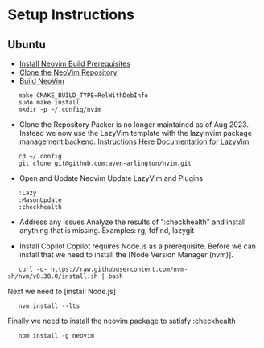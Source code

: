 # Setup Instructions

## Ubuntu
- [Install Neovim Build Prerequisites](https://github.com/neovim/neovim/wiki/Building-Neovim#build-prerequisites)
- [Clone the NeoVim Repository](https://github.com/neovim/neovim)
- [Build NeoVim](https://github.com/neovim/neovim/wiki/Building-Neovim)
```
   make CMAKE_BUILD_TYPE=RelWithDebInfo
   sudo make install
   mkdir -p ~/.config/nvim
```
- Clone the Repository
Packer is no longer maintained as of Aug 2023.
Instead we now use the LazyVim template with the lazy.nvim package management backend.
[Instructions Here](https://github.com/folke/lazy.nvim)
[Documentation for LazyVim](https://www.lazyvim.org/)
```
   cd ~/.config
   git clone git@github.com:aven-arlington/nvim.git 
```

- Open and Update Neovim
Update LazyVim and Plugins
```
   :Lazy
   :MasonUpdate
   :checkhealth
```
- Address any Issues
Analyze the results of ":checkhealth" and install anything that is missing.
Examples: rg, fdfind, lazygit

- Install Copilot
Copilot requires Node.js as a prerequisite. Before we can install that we need to install the [Node Version Manager (nvm)]. 

```
   curl -o- https://raw.githubusercontent.com/nvm-sh/nvm/v0.38.0/install.sh | bash
```

Next we need to [install Node.js]
```
   nvm install --lts
```

Finally we need to install the neovim package to satisfy :checkhealth
```
   npm install -g neovim
```
